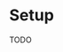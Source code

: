 # Setup

TODO

<!--
Nunca desenhar figuras em 5m, utilize o 15m
Verificar, no tempo gráfico diário, confluência com linhas de tendencia e candles no modo logarítmico
Gráfico semanal e mensal sempre utilizar modo logarítmico
-->
